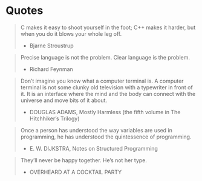 # Quotes

> C makes it easy to shoot yourself in the foot; C++ makes it harder, but when you do it blows your whole leg off.
> - Bjarne Stroustrup

> Precise language is not the problem. Clear language is the problem.
> - Richard Feynman

> Don’t imagine you know what a computer terminal is.
> A computer terminal is not some clunky old television with a typewriter in front of it.
> It is an interface where the mind and the body can connect with the universe and move bits of it about.
> - DOUGLAS ADAMS, Mostly Harmless (the fifth volume in The Hitchhiker’s Trilogy)

> Once a person has understood the way variables are used in programming, he has understood the quintessence of programming.
> - E. W. DIJKSTRA, Notes on Structured Programming

> They’ll never be happy together. He’s not her type.
> - OVERHEARD AT A COCKTAIL PARTY
